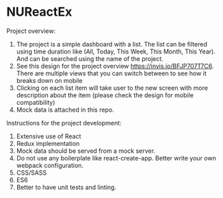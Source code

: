 # NUReactEx
Project overview:
1. The project is a simple dashboard with a list. The list can be filtered using time duration like (All, Today, This Week, This Month, This Year). And can be searched using the name of the project.
2. See this design for the project overview https://invis.io/BFJP707T7C6. There are multiple views that you can switch between to see how it breaks down on mobile
3. Clicking on each list item will take user to the new screen with more description about the item (please check the design for mobile compatibility)
4. Mock data is attached in this repo.

Instructions for the project development:
1. Extensive use of React
2. Redux implementation
3. Mock data should be served from a mock server.
4. Do not use any boilerplate like react-create-app. Better write your own webpack configuration.
5. CSS/SASS
6. ES6
7. Better to have unit tests and linting.
